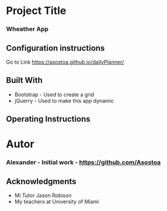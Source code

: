 # Project Title
### Wheather App
 
## Configuration instructions
Go to Link
https://asostoa.github.io/dailyPlanner/
## Built With
- Bootstrap - Used to create a grid
- jQuerry  - Used to make this app dynamic 
 
## Operating Instructions
 


 
# Autor

### Alexander - Initial work - https://github.com/Asostoa
 
 
## Acknowledgments 

- Mi Tutor Jason Robison 
- My teachers at University of Miami
